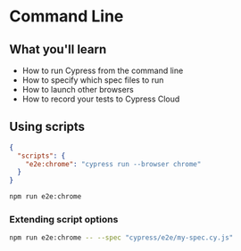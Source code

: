 # Command Line

## What you'll learn

- How to run Cypress from the command line
- How to specify which spec files to run
- How to launch other browsers
- How to record your tests to Cypress Cloud

## Using scripts

```json
{
  "scripts": {
    "e2e:chrome": "cypress run --browser chrome"
  }
}
```

```bash
npm run e2e:chrome
```

### Extending script options

```bash
npm run e2e:chrome -- --spec "cypress/e2e/my-spec.cy.js"
```
